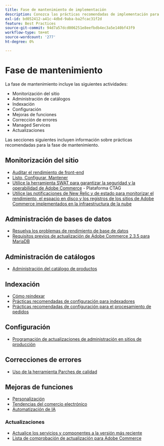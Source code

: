 ```yaml
---
title: Fase de mantenimiento de implementación
description: Conozca las prácticas recomendadas de implementación para la fase de mantenimiento de los proyectos de Adobe Commerce.
exl-id: bd052412-a41c-4dbd-9aba-ba2fcac31f2d
feature: Best Practices
source-git-commit: 94d7a57dcd006251e8eefbdb4ec3a5e140bf43f9
workflow-type: tm+mt
source-wordcount: '277'
ht-degree: 0%

---
```


# Fase de mantenimiento

La fase de mantenimiento incluye las siguientes actividades:

- Monitorización del sitio
- Administración de catálogos
- Indexación
- Configuración
- Mejoras de funciones
- Corrección de errores
- Managed Services
- Actualizaciones

Las secciones siguientes incluyen información sobre prácticas recomendadas para la fase de mantenimiento.

## Monitorización del sitio

- [Auditar el rendimiento de front-end](frontend-performance.md)
- [Listo, Configurar, Mantener](https://business.adobe.com/blog/basics/ready-set-maintain)
- [Utilice la herramienta SWAT para garantizar la seguridad y la operabilidad de Adobe Commerce](https://experienceleague.adobe.com/docs/commerce-operations/tools/site-wide-analysis-tool/intro.html?lang=en#integrations-with-other-adobe-commerce-support-tools) - Plataforma CTAG
- [Utilice las notificaciones de New Relic y de estado para monitorizar el rendimiento, el espacio en disco y los registros de los sitios de Adobe Commerce implementados en la infraestructura de la nube](https://experienceleague.adobe.com/docs/commerce-cloud-service/user-guide/monitor/performance.html)

## Administración de bases de datos

- [Resuelva los problemas de rendimiento de base de datos&#x200B;](resolve-database-performance-issues.md)
- [Requisitos previos de actualización de Adobe Commerce 2.3.5 para MariaDB&#x200B;](commerce-235-upgrade-prerequisites-mariadb.md)

## Administración de catálogos

<!-- Asset not yet integrated
- [Catalog Image Resizing](https://wiki.corp.adobe.com/x/oj4ykw) (wiki)
-->
- [Administración del catálogo de productos](https://www.gotostage.com/channel/fca90f7960be436f9b849215d9e06026/recording/2eea2782fc874047a020391000519f8b/watch?source=CHANNEL)

## Indexación

<!-- Asset not yet integrated
- [Reindexing - the safe way](https://wiki.corp.adobe.com/x/oj4ykw)(wiki)
-->
- [Cómo reindexar](https://developer.adobe.com/commerce/php/development/components/indexing/#how-to-reindex)
- [Prácticas recomendadas de configuración para indexadores&#x200B;](indexer-configuration.md)
- [Prácticas recomendadas de configuración para el procesamiento de pedidos](order-processing-configuration.md)
<!-- Asset not yet integrated from CTAG deck:
- Plan upsizing for planned traffic increases during promotions or holidays -->

## Configuración

- [Programación de actualizaciones de administración en sitios de producción](scheduling-admin-updates-in-production.md)

<!-- Asset not yet integrated from CTAG deck: Planning for peak season and promotional periods (upsizing)-->

## Correcciones de errores

- [Uso de la herramienta Parches de calidad](https://experienceleague.adobe.com/docs/commerce-operations/tools/quality-patches-tool/usage.html)

## Mejoras de funciones

- [Personalización](https://www.gotostage.com/channel/fca90f7960be436f9b849215d9e06026/recording/e218545a77de490fb5102eca07d0580a/watch?source=CHANNEL)
- [Tendencias del comercio electrónico](https://www.gotostage.com/channel/fca90f7960be436f9b849215d9e06026/recording/9a772468d7b64409a3d5dff4d67e656d/watch?source=CHANNEL)
- [Automatización de IA](https://www.gotostage.com/channel/fca90f7960be436f9b849215d9e06026/recording/27ae23699c2847be981a23ca098e548f/watch?source=CHANNEL)

### Actualizaciones

- [Actualice los servicios y componentes a la versión más reciente&#x200B;](update-services.md)
- [Lista de comprobación de actualización para Adobe Commerce&#x200B;](upgrade-checklist.md)

